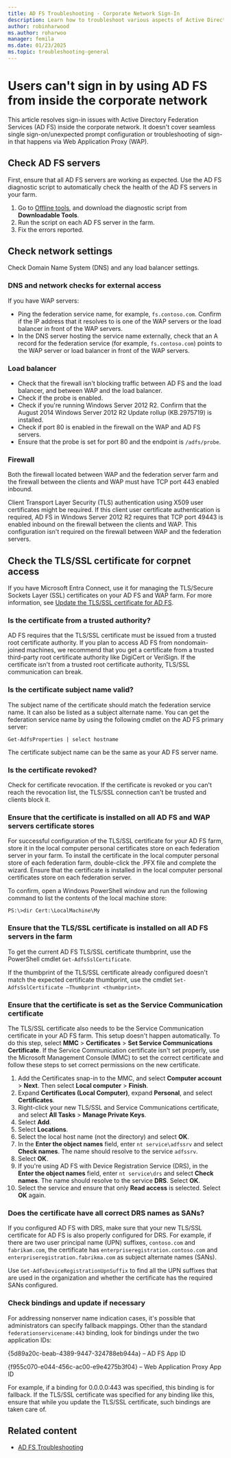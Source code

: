 ```yaml
---
title: AD FS Troubleshooting - Corporate Network Sign-In
description: Learn how to troubleshoot various aspects of Active Directory Federation Services (AD FS) sign-in from inside the corporate network.
author: robinharwood
ms.author: roharwoo
manager: femila
ms.date: 01/23/2025
ms.topic: troubleshooting-general
---
```


# Users can't sign in by using AD FS from inside the corporate network

This article resolves sign-in issues with Active Directory Federation Services (AD FS) inside the corporate network. It doesn't cover seamless single sign-on/unexpected prompt configuration or troubleshooting of sign-in that happens via Web Application Proxy (WAP).

## Check AD FS servers

First, ensure that all AD FS servers are working as expected. Use the AD FS diagnostic script to automatically check the health of the AD FS servers in your farm.

 1. Go to [Offline tools](../operations/offline-tools.md), and download the diagnostic script from **Downloadable Tools**.
 1. Run the script on each AD FS server in the farm.
 1. Fix the errors reported.

## Check network settings

Check Domain Name System (DNS) and any load balancer settings.

### DNS and network checks for external access

If you have WAP servers:

- Ping the federation service name, for example, `fs.contoso.com`. Confirm if the IP address that it resolves to is one of the WAP servers or the load balancer in front of the WAP servers.
- In the DNS server hosting the service name externally, check that an A record for the federation service (for example, `fs.contoso.com`) points to the WAP server or load balancer in front of the WAP servers.

### Load balancer

- Check that the firewall isn't blocking traffic between AD FS and the load balancer, and between WAP and the load balancer.
- Check if the probe is enabled.
- Check if you're running Windows Server 2012 R2. Confirm that the August 2014 Windows Server 2012 R2 Update rollup (KB.2975719) is installed.
- Check if port 80 is enabled in the firewall on the WAP and AD FS servers.
- Ensure that the probe is set for port 80 and the endpoint is `/adfs/probe`.

### Firewall

Both the firewall located between WAP and the federation server farm and the firewall between the clients and WAP must have TCP port 443 enabled inbound.

Client Transport Layer Security (TLS) authentication using X509 user certificates might be required. If this client user certificate authentication is required, AD FS in Windows Server 2012 R2 requires that TCP port 49443 is enabled inbound on the firewall between the clients and WAP. This configuration isn't required on the firewall between WAP and the federation servers.

## Check the TLS/SSL certificate for corpnet access

If you have Microsoft Entra Connect, use it for managing the TLS/Secure Sockets Layer (SSL) certificates on your AD FS and WAP farm. For more information, see [Update the TLS/SSL certificate for AD FS](/entra/identity/hybrid/connect/how-to-connect-fed-ssl-update).

### Is the certificate from a trusted authority?

AD FS requires that the TLS/SSL certificate must be issued from a trusted root certificate authority. If you plan to access AD FS from nondomain-joined machines, we recommend that you get a certificate from a trusted third-party root certificate authority like DigiCert or VeriSign. If the certificate isn't from a trusted root certificate authority, TLS/SSL communication can break.

### Is the certificate subject name valid?

The subject name of the certificate should match the federation service name. It can also be listed as a subject alternate name. You can get the federation service name by using the following cmdlet on the AD FS primary server:

`Get-AdfsProperties | select hostname`

The certificate subject name can be the same as your AD FS server name.

### Is the certificate revoked?

Check for certificate revocation. If the certificate is revoked or you can't reach the revocation list, the TLS/SSL connection can't be trusted and clients block it.

### Ensure that the certificate is installed on all AD FS and WAP servers certificate stores

For successful configuration of the TLS/SSL certificate for your AD FS farm, store it in the local computer personal certificates store on each federation server in your farm. To install the certificate in the local computer personal store of each federation farm, double-click the .PFX file and complete the wizard. Ensure that the certificate is installed in the local computer personal certificates store on each federation server.

To confirm, open a Windows PowerShell window and run the following command to list the contents of the local machine store:

`PS:\>dir Cert:\LocalMachine\My`

### Ensure that the TLS/SSL certificate is installed on all AD FS servers in the farm

To get the current AD FS TLS/SSL certificate thumbprint, use the PowerShell cmdlet `Get-AdfsSslCertificate`.

If the thumbprint of the TLS/SSL certificate already configured doesn't match the expected certificate thumbprint, use the cmdlet `Set-AdfsSslCertificate –Thumbprint <thumbprint>`.

### Ensure that the certificate is set as the Service Communication certificate

The TLS/SSL certificate also needs to be the Service Communication certificate in your AD FS farm. This setup doesn't happen automatically. To do this step, select **MMC** > **Certificates** > **Set Service Communications Certificate**. If the Service Communication certificate isn't set properly, use the Microsoft Management Console (MMC) to set the correct certificate and follow these steps to set correct permissions on the new certificate.

 1. Add the Certificates snap-in to the MMC, and select **Computer account** > **Next**. Then select **Local computer** > **Finish**.
 1. Expand **Certificates (Local Computer)**, expand **Personal**, and select **Certificates**.
 1. Right-click your new TLS/SSL and Service Communications certificate, and select **All Tasks** > **Manage Private Keys**.
 1. Select **Add**.
 1. Select **Locations**.
 1. Select the local host name (not the directory) and select **OK**.
 1. In the **Enter the object names** field, enter `nt service\adfssrv` and select **Check names**. The name should resolve to the service `adfssrv`.
 1. Select **OK**.
 1. If you're using AD FS with Device Registration Service (DRS), in the **Enter the object names** field, enter `nt service\drs` and select **Check names**. The name should resolve to the service **DRS**. Select **OK**.
 1. Select the service and ensure that only **Read access** is selected. Select **OK** again.

### Does the certificate have all correct DRS names as SANs?

If you configured AD FS with DRS, make sure that your new TLS/SSL certificate for AD FS is also properly configured for DRS. For example, if there are two user principal name (UPN) suffixes, `contoso.com` and `fabrikam.com`, the certificate has `enterpriseregistration.contoso.com` and `enterpriseregistration.fabrikma.com` as subject alternate names (SANs).

Use `Get-AdfsDeviceRegistrationUpnSuffix` to find all the UPN suffixes that are used in the organization and whether the certificate has the required SANs configured.

### Check bindings and update if necessary

For addressing nonserver name indication cases, it's possible that administrators can specify fallback mappings. Other than the standard `federationservicename:443` binding, look for bindings under the two application IDs:

{5d89a20c-beab-4389-9447-324788eb944a} – AD FS App ID

{f955c070-e044-456c-ac00-e9e4275b3f04} – Web Application Proxy App ID

For example, if a binding for 0.0.0.0:443 was specified, this binding is for fallback. If the TLS/SSL certificate was specified for any binding like this, ensure that while you update the TLS/SSL certificate, such bindings are taken care of.

## Related content

- [AD FS Troubleshooting](ad-fs-tshoot-overview.md)
